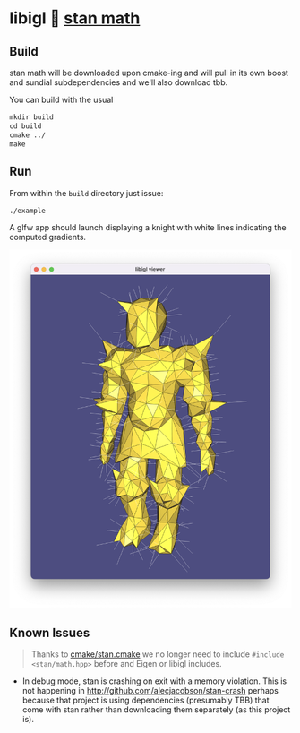 # libigl 🤝 [stan math](https://mc-stan.org/users/interfaces/math)

## Build

stan math will be downloaded upon cmake-ing and will pull in its own boost and
sundial subdependencies and we'll also download tbb.

You can build with the usual

    mkdir build
    cd build
    cmake ../
    make

## Run


From within the `build` directory just issue:

    ./example

A glfw app should launch displaying a knight with white lines indicating the
computed gradients.

![](decimated-knight.png)

## Known Issues

> Thanks to [cmake/stan.cmake](cmake/stan.cmake) we no longer need to include 
`#include <stan/math.hpp>` before and Eigen or libigl includes.

 - In debug mode, stan is crashing on exit with a memory violation. This is not
   happening in http://github.com/alecjacobson/stan-crash perhaps because that
   project is using dependencies (presumably TBB) that come with stan rather
   than downloading them separately (as this project is).

